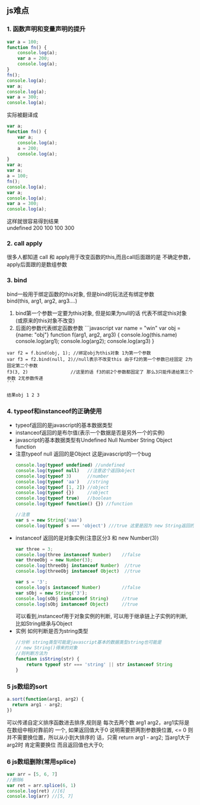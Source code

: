 ## js难点
### 1. 函数声明和变量声明的提升
```javascript
var a = 100;
function fn() {
    console.log(a);
    var a = 200;
    console.log(a);
}
fn();
console.log(a);
var a;
console.log(a);
var a = 300;
console.log(a);
```
实际被翻译成
```javascript
var a;
function fn() {
    var a;
    console.log(a);
    a = 200;
    console.log(a);
}
var a;
var a;
a = 100;
fn();
console.log(a);
var a;
console.log(a);
var a = 300;
console.log(a);
```
这样就很容易得到结果   
undefined 200 100 100 300

### 2. call apply
很多人都知道 call 和 apply用于改变函数的this,而且call后面跟的是
不确定参数，apply后面跟的是数组参数
### 3. bind
bind一般用于绑定函数的this对象, 但是bind的玩法还有绑定参数  
bind(this, arg1, arg2, arg3....)
  1. bind第一个参数一定要为this对象, 但是如果为null的话 代表不绑定this对象(或原来的this对象不改变)
  2. 后面的参数代表绑定函数参数
    ```javascript
    var name = "win"
    var obj  = {name: "obj"}
    function f(arg1, arg2, arg3) {
      console.log(this.name)
      console.log(arg1);
      console.log(arg2);
      console.log(arg3)
    }

    var f2 = f.bind(obj, 1); //绑定obj为this对象 1为第一个参数
    var f3 = f2.bind(null, 2)//null表示不改变this 由于f2的第一个参数已经固定 2为固定第二个参数
    f3(3, 2)                //这里的话 f3的前2个参数都固定了 那么3只能传递给第三个参数 2无参数传递
    ```
    
    结果obj 1 2 3

### 4. typeof和instanceof的正确使用  
- typeof返回的是javascript的基本数据类型
- instanceof返回的是布尔值(表示一个数据是否是另外一个的实例)
- javascript的基本数据类型有Undefined Null Number String Object function
- 注意typeof null 返回的是Object 这是javascript的一个bug
    ```javascript
    console.log(typeof undefined) //undefined 
    console.log(typeof null)   //注意这个返回object
    console.log(typeof 3)      //number
    console.log(typeof 'aa')   //string
    console.log(typeof [1, 2]) //object
    console.log(typeof {})     //object
    console.log(typeof true)   //boolean
    console.log(typeof function() {}) //function

    //注意
    var s = new String('aaa')
    console.log(typeof s === 'object') ///true 这里是因为 new String返回的是一个对象
    ```
- instanceof 返回的是对象实例(注意区分3 和 new Number(3))
    ```javascript
    var three = 3; 
    console.log(three instanceof Number)    //false
    var threeObj = new Number(3);        
    console.log(threeObj instanceof Number)  //true
    console.log(threeObj instanceof Object)  //true
    
    var s = '3';
    console.log(s instanceof Number)        //false
    var sObj = new String('3');
    console.log(sObj instanceof String)     //true
    console.log(sObj instanceof Object)     //true
    ```
    可以看到,instanceof用于对象实例的判断, 可以用于继承链上子实例的判断,
    比如String继承与Object
- 实例 如何判断是否为string类型
    ```javascript
    //分析 string类型可能是javascript基本的数据类型string也可能是
    // new String()得来的对象
    //则判断方法为
    function isString(str) {
        return typeof str === 'string' || str instanceof String
    }
    ```

### 5 js数组的sort
```javascript
a.sort(function(arg1, arg2) {
  return arg1 - arg2;
})

```
可以传递自定义排序函数进去排序,规则是 每次去两个数 arg1 arg2，arg1实际是在数组中相对靠前的
一个, 如果返回值大于0 说明需要把两割参数换位置, <= 0 则并不需要换位置，所以从小到大排序的
话，只需 return arg1 - arg2; 当arg1大于arg2时 肯定需要换位 而且返回值也大于0;

### 6 js数组删除(常用splice)
```javascript
var arr = [5, 6, 7]
//删除6
var ret = arr.splice(6, 1)
console.log(ret) //[6]
console.log(arr) //[5, 7]
```

